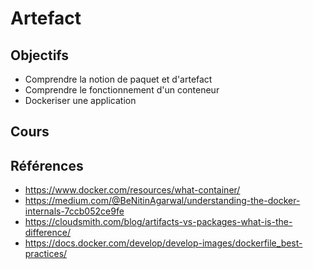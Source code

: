 # Artefact

## Objectifs

- Comprendre la notion de paquet et d'artefact
- Comprendre le fonctionnement d'un conteneur
- Dockeriser une application

## Cours

<script setup>
import Artefact from '@/components/lessons/artefact.vue'
</script>

<Artefact />

## Références

- https://www.docker.com/resources/what-container/
- https://medium.com/@BeNitinAgarwal/understanding-the-docker-internals-7ccb052ce9fe
- https://cloudsmith.com/blog/artifacts-vs-packages-what-is-the-difference/
- https://docs.docker.com/develop/develop-images/dockerfile_best-practices/
